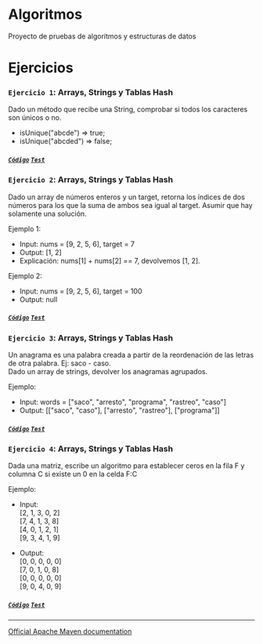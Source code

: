 # Algoritmos
Proyecto de pruebas de algoritmos y estructuras de datos

# Ejercicios

### `Ejercicio 1`: Arrays, Strings y Tablas Hash
Dado un método que recibe una String, comprobar si todos los caracteres son únicos o no.
 * isUnique("abcde") => true;
 * isUnique("abcded") => false;   
##### [` Código `](https://github.com/jmmolinar/algoritmos/blob/master/src/main/java/com/example/arraysstringhashtables/IsUnique.java) [` Test `](https://github.com/jmmolinar/algoritmos/blob/master/src/test/java/IsUniqueTest.java)

### `Ejercicio 2`: Arrays, Strings y Tablas Hash
Dado un array de números enteros y un target, retorna los índices de dos números para los que la suma de ambos sea igual al target. Asumir que hay solamente una solución.
 
Ejemplo 1:
 *  Input: nums = [9, 2, 5, 6], target = 7
 *  Output: [1, 2]
 *  Explicación: nums[1] + nums[2] == 7, devolvemos [1, 2].

Ejemplo 2:
 *  Input: nums = [9, 2, 5, 6], target = 100
 *  Output: null
##### [` Código `](https://github.com/jmmolinar/algoritmos/blob/master/src/main/java/com/example/arraysstringhashtables/TwoSum.java) [` Test `](https://github.com/jmmolinar/algoritmos/blob/master/src/test/java/TwoSumTest.java)

### `Ejercicio 3`: Arrays, Strings y Tablas Hash
 Un anagrama es una palabra creada a partir de la reordenación de las letras de otra palabra. Ej: saco - caso.  
 Dado un array de strings, devolver los anagramas agrupados.  
 
 Ejemplo:
 *  Input: words = ["saco", "arresto", "programa", "rastreo", "caso"]  
 *  Output: [["saco", "caso"], ["arresto", "rastreo"], ["programa"]]  
##### [` Código `](https://github.com/jmmolinar/algoritmos/blob/master/src/main/java/com/example/arraysstringhashtables/ZeroMatrix.java) [` Test `](https://github.com/jmmolinar/algoritmos/blob/master/src/test/java/ZeroMatrixTest.java)

### `Ejercicio 4`: Arrays, Strings y Tablas Hash
Dada una matriz, escribe un algoritmo para establecer ceros en la fila F y columna C si existe un 0 en la celda F:C

Ejemplo:
 *  Input:  
           \[2, 1, 3, 0, 2\]  
           \[7, 4, 1, 3, 8\]  
           \[4, 0, 1, 2, 1\]  
           \[9, 3, 4, 1, 9\]      
 
 *  Output:   
            \[0, 0, 0, 0, 0\]   
            \[7, 0, 1, 0, 8\]  
            \[0, 0, 0, 0, 0\]  
            \[9, 0, 4, 0, 9\]  
##### [` Código `](https://github.com/jmmolinar/algoritmos/blob/master/src/main/java/com/example/arraysstringhashtables/GroupAnagrams.java) [` Test `](https://github.com/jmmolinar/algoritmos/blob/master/src/test/java/GroupAnagramsTest.java)
___  

[Official Apache Maven documentation](https://maven.apache.org/guides/index.html)

